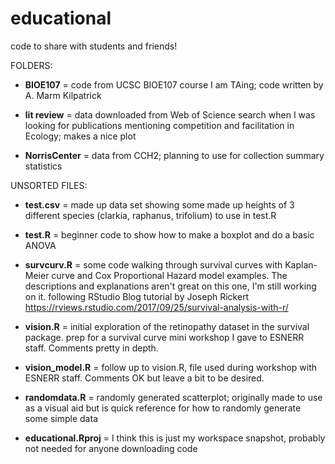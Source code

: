 # educational
code to share with students and friends!

FOLDERS:

- **BIOE107** = code from UCSC BIOE107 course I am TAing; code written by A. Marm Kilpatrick

- **lit review** = data downloaded from Web of Science search when I was looking for publications mentioning competition and facilitation in Ecology; makes a nice plot

- **NorrisCenter** = data from CCH2; planning to use for collection summary statistics 


UNSORTED FILES:

- **test.csv** = made up data set showing some made up heights of 3 different species (clarkia, raphanus, trifolium) to use in test.R

- **test.R** = beginner code to show how to make a boxplot and do a basic ANOVA

- **survcurv.R** = some code walking through survival curves with Kaplan-Meier curve and Cox Proportional Hazard model examples. The descriptions and explanations aren't great on this one, I'm still working on it. following RStudio Blog tutorial by Joseph Rickert https://rviews.rstudio.com/2017/09/25/survival-analysis-with-r/

- **vision.R** = initial exploration of the retinopathy dataset in the survival package. prep for a survival curve mini workshop I gave to ESNERR staff. Comments pretty in depth.

- **vision_model.R** = follow up to vision.R, file used during workshop with ESNERR staff. Comments OK but leave a bit to be desired.

- **randomdata.R** = randomly generated scatterplot; originally made to use as a visual aid but is quick reference for how to randomly generate some simple data

- **educational.Rproj** = I think this is just my workspace snapshot, probably not needed for anyone downloading code
